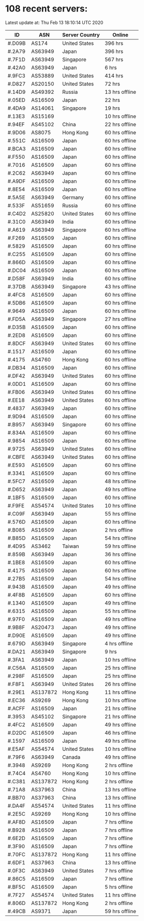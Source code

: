 # 108 recent servers:

Latest update at: Thu Feb 13 18:10:14 UTC 2020

| ID | ASN | Server Country | Online |
| -- | --- | -------------- | ------ |
| #.D09B | AS174 | United States | 396 hrs |
| #.2A79 | AS63949 | Japan | 396 hrs |
| #.7F1D | AS63949 | Singapore | 567 hrs |
| #.42A0 | AS63949 | Japan | 6 hrs |
| #.9FC3 | AS53889 | United States | 414 hrs |
| #.D827 | AS20150 | United States | 72 hrs |
| #.14D9 | AS49392 | Russia | 13 hrs offline |
| #.05ED | AS16509 | Japan | 22 hrs |
| #.4DA9 | AS14061 | Singapore | 19 hrs |
| #.13E3 | AS15169 |  | 10 hrs offline |
| #.94EF | AS45102 | China | 22 hrs offline |
| #.9D06 | AS8075 | Hong Kong | 60 hrs offline |
| #.551C | AS16509 | Japan | 60 hrs offline |
| #.BCA3 | AS16509 | Japan | 60 hrs offline |
| #.F550 | AS16509 | Japan | 60 hrs offline |
| #.7016 | AS16509 | Japan | 60 hrs offline |
| #.2C62 | AS63949 | Japan | 60 hrs offline |
| #.A9DF | AS16509 | Japan | 60 hrs offline |
| #.8E54 | AS16509 | Japan | 60 hrs offline |
| #.5A5E | AS63949 | Germany | 60 hrs offline |
| #.533F | AS51659 | Russia | 60 hrs offline |
| #.C4D2 | AS25820 | United States | 60 hrs offline |
| #.31C0 | AS63949 | India | 60 hrs offline |
| #.A619 | AS63949 | Singapore | 60 hrs offline |
| #.F269 | AS16509 | Japan | 60 hrs offline |
| #.5829 | AS16509 | Japan | 60 hrs offline |
| #.C255 | AS16509 | Japan | 60 hrs offline |
| #.866D | AS16509 | Japan | 60 hrs offline |
| #.DC04 | AS16509 | Japan | 60 hrs offline |
| #.D58F | AS63949 | India | 60 hrs offline |
| #.37DB | AS63949 | Singapore | 43 hrs offline |
| #.4FC8 | AS16509 | Japan | 60 hrs offline |
| #.5DB6 | AS16509 | Japan | 60 hrs offline |
| #.9649 | AS16509 | Japan | 60 hrs offline |
| #.FD5A | AS63949 | Singapore | 27 hrs offline |
| #.D35B | AS16509 | Japan | 60 hrs offline |
| #.2ED8 | AS16509 | Japan | 60 hrs offline |
| #.8DCF | AS63949 | United States | 60 hrs offline |
| #.1517 | AS16509 | Japan | 60 hrs offline |
| #.4175 | AS4760 | Hong Kong | 60 hrs offline |
| #.DB34 | AS16509 | Japan | 60 hrs offline |
| #.DF42 | AS63949 | United States | 60 hrs offline |
| #.0DD1 | AS16509 | Japan | 60 hrs offline |
| #.FB06 | AS63949 | United States | 60 hrs offline |
| #.EE18 | AS63949 | United States | 60 hrs offline |
| #.4837 | AS63949 | Japan | 60 hrs offline |
| #.9D94 | AS16509 | Japan | 60 hrs offline |
| #.B957 | AS63949 | Singapore | 60 hrs offline |
| #.834A | AS16509 | Japan | 60 hrs offline |
| #.9854 | AS16509 | Japan | 60 hrs offline |
| #.9725 | AS63949 | United States | 60 hrs offline |
| #.CBFE | AS63949 | United States | 60 hrs offline |
| #.E593 | AS16509 | Japan | 60 hrs offline |
| #.3341 | AS16509 | Japan | 60 hrs offline |
| #.5FC7 | AS16509 | Japan | 48 hrs offline |
| #.D652 | AS63949 | Japan | 49 hrs offline |
| #.1BF5 | AS16509 | Japan | 60 hrs offline |
| #.F9FE | AS54574 | United States | 10 hrs offline |
| #.C09F | AS63949 | Japan | 55 hrs offline |
| #.576D | AS16509 | Japan | 60 hrs offline |
| #.B085 | AS16509 | Japan | 2 hrs offline |
| #.B85D | AS16509 | Japan | 54 hrs offline |
| #.4D95 | AS3462 | Taiwan | 59 hrs offline |
| #.859B | AS63949 | Japan | 36 hrs offline |
| #.1BE8 | AS16509 | Japan | 60 hrs offline |
| #.4175 | AS16509 | Japan | 60 hrs offline |
| #.27B5 | AS16509 | Japan | 54 hrs offline |
| #.943B | AS16509 | Japan | 49 hrs offline |
| #.4F8B | AS16509 | Japan | 60 hrs offline |
| #.1340 | AS16509 | Japan | 49 hrs offline |
| #.6315 | AS16509 | Japan | 55 hrs offline |
| #.97F0 | AS16509 | Japan | 49 hrs offline |
| #.9B8F | AS20473 | Japan | 49 hrs offline |
| #.D90E | AS16509 | Japan | 49 hrs offline |
| #.679D | AS63949 | Singapore | 4 hrs offline |
| #.DA21 | AS63949 | Singapore | 9 hrs |
| #.3FA1 | AS63949 | Japan | 10 hrs offline |
| #.C56A | AS16509 | Japan | 25 hrs offline |
| #.298F | AS16509 | Japan | 25 hrs offline |
| #.F8F1 | AS63949 | United States | 26 hrs offline |
| #.29E1 | AS137872 | Hong Kong | 11 hrs offline |
| #.EC36 | AS9269 | Hong Kong | 10 hrs offline |
| #.ACFF | AS16509 | Japan | 21 hrs offline |
| #.3953 | AS45102 | Singapore | 21 hrs offline |
| #.4FC2 | AS16509 | Japan | 49 hrs offline |
| #.D2DC | AS16509 | Japan | 46 hrs offline |
| #.1597 | AS16509 | Japan | 49 hrs offline |
| #.E5AF | AS54574 | United States | 10 hrs offline |
| #.79F6 | AS63949 | Canada | 49 hrs offline |
| #.3948 | AS9269 | Hong Kong | 2 hrs offline |
| #.74C4 | AS4760 | Hong Kong | 10 hrs offline |
| #.C381 | AS137872 | Hong Kong | 2 hrs offline |
| #.71A8 | AS37963 | China | 13 hrs offline |
| #.BB70 | AS37963 | China | 13 hrs offline |
| #.DA4F | AS54574 | United States | 11 hrs offline |
| #.2E5C | AS9269 | Hong Kong | 10 hrs offline |
| #.AF8D | AS16509 | Japan | 7 hrs offline |
| #.B928 | AS16509 | Japan | 7 hrs offline |
| #.6E2D | AS16509 | Japan | 7 hrs offline |
| #.3F90 | AS16509 | Japan | 7 hrs offline |
| #.70FC | AS137872 | Hong Kong | 11 hrs offline |
| #.6DF1 | AS37963 | China | 13 hrs offline |
| #.0F3C | AS63949 | United States | 7 hrs offline |
| #.86C5 | AS16509 | Japan | 7 hrs offline |
| #.BF5C | AS16509 | Japan | 5 hrs offline |
| #.7F27 | AS54574 | United States | 11 hrs offline |
| #.806D | AS137872 | Hong Kong | 2 hrs offline |
| #.49CB | AS9371 | Japan | 59 hrs offline |

